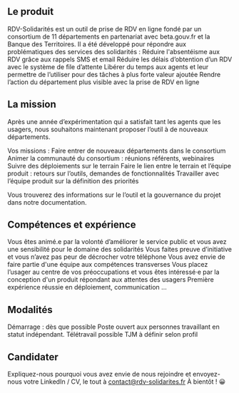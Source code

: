 ## Le produit
RDV-Solidarités est un outil de prise de RDV en ligne fondé par un consortium de 11 départements en partenariat avec beta.gouv.fr et la Banque des Territoires. Il a été développé pour répondre aux problématiques des services des solidarités : 
Réduire l'absentéisme aux RDV grâce aux rappels SMS et email
Réduire les délais d’obtention d’un RDV avec le système de file d’attente
Libérer du temps aux agents et leur permettre de l’utiliser pour des tâches à plus forte valeur ajoutée
Rendre l’action du département plus visible avec la prise de RDV en ligne
 
## La mission
Après une année d’expérimentation qui a satisfait tant les agents que les usagers, nous souhaitons maintenant proposer l’outil à de nouveaux départements.

Vos missions :
Faire entrer de nouveaux départements dans le consortium 
Animer la communauté du consortium : réunions référents, webinaires
Suivre des déploiements sur le terrain
Faire le lien entre le terrain et l’équipe produit : retours sur l’outils, demandes de fonctionnalités
Travailler avec l’équipe produit sur la définition des priorités

Vous trouverez des informations sur le l’outil et la gouvernance du projet dans notre documentation. 

## Compétences et expérience
Vous êtes animé.e par la volonté d’améliorer le service public et vous avez une sensibilité pour le domaine des solidarités 
Vous faites preuve d’initiative et vous n’avez pas peur de décrocher votre téléphone
Vous avez envie de faire partie d'une équipe aux compétences transverses
Vous placez l’usager au centre de vos préoccupations et vous êtes intéressé·e par la conception d'un produit répondant aux attentes des usagers
Première expérience réussie en déploiement, communication …

## Modalités
Démarrage : dès que possible 
Poste ouvert aux personnes travaillant en statut indépendant. 
Télétravail possible
TJM à définir selon profil

## Candidater
Expliquez-nous pourquoi vous avez envie de nous rejoindre et envoyez-nous votre LinkedIn / CV, le tout à contact@rdv-solidarites.fr 
À bientôt ! 😀
